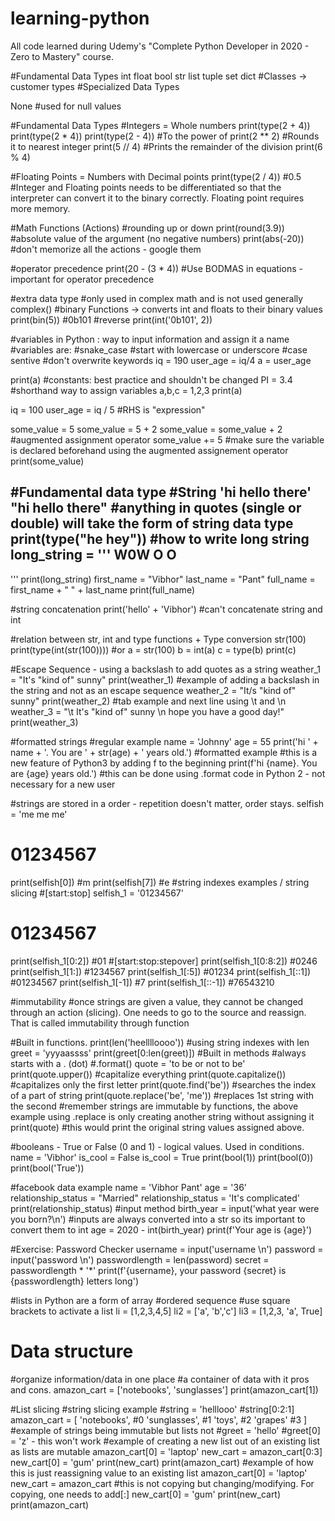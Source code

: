 # learning-python
All code learned during Udemy's "Complete Python Developer in 2020 - Zero to Mastery" course.

#Fundamental Data Types
int
float
bool
str
list
tuple
set
dict
#Classes -> customer types
#Specialized Data Types

None #used for null values

#Fundamental Data Types
#Integers = Whole numbers
print(type(2 + 4))
print(type(2 * 4))
print(type(2 - 4))
#To the power of
print(2 ** 2)
#Rounds it to nearest integer
print(5 // 4)
#Prints the remainder of the division
print(6 % 4)

#Floating Points = Numbers with Decimal points
print(type(2 / 4)) #0.5
#Integer and Floating points needs to be differentiated so that the interpreter can convert it to the binary correctly. Floating point requires more memory.



#Math Functions (Actions)
#rounding up or down
print(round(3.9))
#absolute value of the argument (no negative numbers)
print(abs(-20))
#don't memorize all the actions - google them


#operator precedence
print(20 - (3 * 4))
#Use BODMAS in equations - important for operator precedence

#extra data type
#only used in complex math and is not used generally
complex()
#binary Functions -> converts int and floats to their binary values
print(bin(5)) #0b101
#reverse
print(int('0b101', 2))

#variables in Python : way to input information and assign it a name 
#variables are:
#snake_case
#start with lowercase or underscore
#case sentive
#don't overwrite keywords
iq = 190
user_age = iq/4
a = user_age

print(a)
#constants: best practice and shouldn't be changed
PI = 3.4
#shorthand way to assign variables
a,b,c = 1,2,3
print(a)

iq = 100
user_age = iq / 5 #RHS is "expression"


some_value = 5
some_value = 5 + 2
some_value = some_value + 2
#augmented assignment operator
some_value += 5
#make sure the variable is declared beforehand using the augmented assignement operator
print(some_value)

#Fundamental data type
#String 
'hi hello there'
"hi hello there"
#anything in quotes (single or double) will take the form of string data type
print(type("he hey"))
#how to write long string 
long_string = '''
W0W
O O
---
'''
print(long_string)
first_name = "Vibhor"
last_name = "Pant"
full_name = first_name + " " + last_name
print(full_name)

#string concatenation
print('hello' + 'Vibhor')
#can't concatenate string and int

#relation between str, int and type functions + Type conversion
str(100)
print(type(int(str(100))))
#or
a = str(100)
b = int(a)
c = type(b)
print(c)

#Escape Sequence - using a backslash to add quotes as a string
weather_1 = "It\'s \"kind of\" sunny"
print(weather_1)
#example of adding a backslash in the string and not as an escape sequence 
weather_2 = "It\/s \"kind of\" sunny"
print(weather_2)
#tab example and next line using \t and \n
weather_3 = "\t It\'s \"kind of\" sunny \n hope you have a good day!"
print(weather_3)

#formatted strings
#regular example
name = 'Johnny'
age = 55
print('hi ' + name + '. You are ' + str(age) + ' years old.')
#formatted example
#this is a new feature of Python3 by adding f to the beginning 
print(f'hi {name}. You are {age} years old.')
#this can be done using .format code in Python 2 - not necessary for a new user

#strings are stored in a order - repetition doesn't matter, order stays. 
selfish = 'me me me'
# 01234567
print(selfish[0]) #m
print(selfish[7]) #e
#string indexes examples / string slicing
#[start:stop]
selfish_1 = '01234567'
# 01234567
print(selfish_1[0:2]) #01 
#[start:stop:stepover]
print(selfish_1[0:8:2]) #0246
print(selfish_1[1:]) #1234567
print(selfish_1[:5]) #01234
print(selfish_1[::1]) #01234567
print(selfish_1[-1]) #7
print(selfish_1[::-1]) #76543210

#immutability
#once strings are given a value, they cannot be changed through an action (slicing). One needs to go to the source and reassign. That is called immutability through function


#Built in functions. 
print(len('heelllloooo'))
#using string indexes with len
greet = 'yyyaassss'
print(greet[0:len(greet)])
#Built in methods
#always starts with a . (dot)
#.format()
quote = 'to be or not to be'
print(quote.upper()) #capitalize everything
print(quote.capitalize()) #capitalizes only the first letter
print(quote.find('be')) #searches the index of a part of string
print(quote.replace('be', 'me')) #replaces 1st string with the second
#remember strings are immutable by functions, the above example using .replace is only creating another string without assigning it
print(quote) #this would print the original string values assigned above. 

#booleans - True or False (0 and 1) - logical values. Used in conditions. 
name = 'Vibhor'
is_cool = False
is_cool = True
print(bool(1))
print(bool(0))
print(bool('True'))

#facebook data example
name = 'Vibhor Pant'
age = '36'
relationship_status = "Married"
relationship_status = 'It\'s complicated'
print(relationship_status)
#input method
birth_year = input('what year were you born?\n')
#inputs are always converted into a str so its important to convert them to int
age = 2020 - int(birth_year)
print(f'Your age is {age}')


#Exercise: Password Checker
username = input('username \n')
password = input('password \n')
passwordlength = len(password)
secret = passwordlength * '*'
print(f'{username}, your password {secret} is {passwordlength} letters long')


#lists in Python are a form of array
#ordered sequence
#use square brackets to activate a list
li = [1,2,3,4,5]
li2 = ['a', 'b','c']
li3 = [1,2,3, 'a', True]
# Data structure
#organize information/data in one place
#a container of data with it pros and cons. 
amazon_cart = ['notebooks', 'sunglasses']
print(amazon_cart[1])


#List slicing
#string slicing example
	#string = 'helllooo'
	#string[0:2:1]
amazon_cart = [
'notebooks', #0
'sunglasses', #1
'toys', #2 
'grapes' #3 
]
#example of strings being immutable but lists not
#greet = 'hello'
#greet[0] = 'z' - this won't work
#example of creating a new list out of an existing list as lists are mutable
amazon_cart[0] = 'laptop'
new_cart = amazon_cart[0:3]
new_cart[0] = 'gum'
print(new_cart)
print(amazon_cart)
#example of how this is just reassigning value to an existing list 
amazon_cart[0] = 'laptop'
new_cart = amazon_cart #this is not copying but changing/modifying. For copying, one needs to add[:]
new_cart[0] = 'gum'
print(new_cart)
print(amazon_cart)


